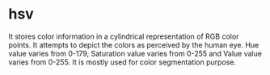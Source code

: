 # hsv
It stores color information in a cylindrical representation of RGB color points. It attempts to depict the colors as perceived by the human eye.
Hue value varies from 0-179,
Saturation value varies from 0-255 and Value value varies from 0-255.
It is mostly used for color segmentation purpose.
